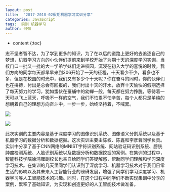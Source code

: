 ```yaml
---
layout: post
title:  "2017-2018-02假期机器学习实训分享"
categories: JavaScript
tags:  实训 机器学习 
author: 何强
---
```


* content
{:toc}


​       志不坚者智不达，为了学到更多的知识，为了在以后的道路上更好的去追逐自己的梦想，机器学习方向的小伙伴们提前来到学校开始了为期十天的深度学习实训，当校门口一批又一批的大一学弟学妹们走进校园，沉浸在初入大学的喜悦的时候，我们方向的同学每天都早早来到306开始了一天的征程，十天看少不少，看多也不多，但是在校园的时光中，我们又有多少个十天呢？你在奋斗的同时，你的伙伴们也在拼搏，付出是总会有回报的，我们付出十天的汗水，放弃十天愉快的假期选择了每天努力的学习，犹如蛰伏在蚕蛹中的幼蝉一般，每天都在努力挣脱，等待着一天可以飞上蓝天，呼吸不一样的空气，我们不怕累不怕辛苦，每个人都只是单纯的想朝着自己的理想方向奋斗中，一步一步，始终坚持着，不喊累。

![](D:\ZERO\ocml.github.io\img\1.jpg)

![](D:\ZERO\ocml.github.io\img\2.jpg)

此次实训的主要内容是基于深度学习的图像识别系统、图像语义分割系统以及基于机器学习的数据分析和数据挖掘。这次实训主要由陈权、陈鑫和李彦蓉同学负责。实训中分享了基于CNN网络的MNIST字符识别系统、网站验证码识别系统、膀胱肿瘤检测系统、人脸识别系统以及数据分析和数据挖掘的案例。在集训的过程中，智能科技学院徐鸿雁副校长也亲自给同学们答疑解惑，帮助同学们理解和学习深度学习技术。在集训的几天里同学们认识到了深度学习、机器学习技术对于我们日常生活的影响以及其未来人工智能行业的磅礴发展，增强了同学们学习深度学习、机器学习等人工智能技术的兴趣。同时，在这个过程中同学们不断实现集训中分享的案例，累积了基础知识，为实现和创造更好的人工智能技术做准备。